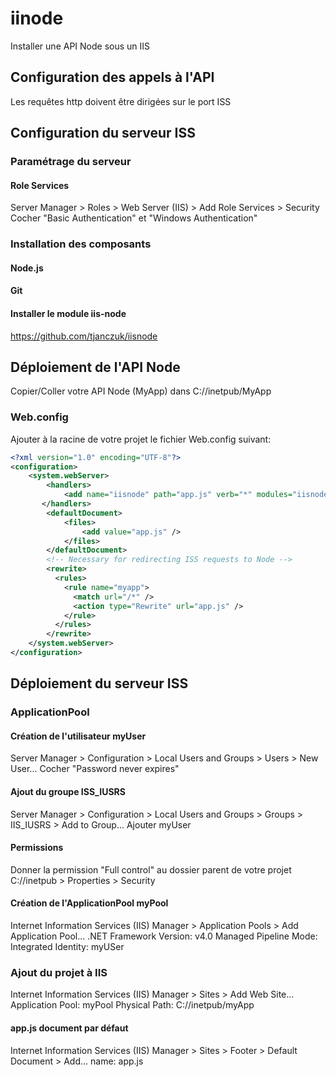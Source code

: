 # iinode
Installer une API Node sous un IIS

## Configuration des appels à l'API
Les requêtes http doivent être dirigées sur le port ISS

## Configuration du serveur ISS
### Paramétrage du serveur
#### Role Services
Server Manager > Roles > Web Server (IIS) > Add Role Services > Security
Cocher "Basic Authentication" et "Windows Authentication"

### Installation des composants
#### Node.js
#### Git
#### Installer le module iis-node
https://github.com/tjanczuk/iisnode

## Déploiement de l'API Node
Copier/Coller votre API Node (MyApp) dans C://inetpub/MyApp
### Web.config
Ajouter à la racine de votre projet le fichier Web.config suivant: 
```xml
<?xml version="1.0" encoding="UTF-8"?>
<configuration>
    <system.webServer>
		<handlers>
            <add name="iisnode" path="app.js" verb="*" modules="iisnode" />
	   </handlers>
        <defaultDocument>
            <files>
                <add value="app.js" />
            </files>
        </defaultDocument>
		<!-- Necessary for redirecting ISS requests to Node -->
        <rewrite>
		  <rules>
			<rule name="myapp">
			  <match url="/*" />
			  <action type="Rewrite" url="app.js" />
			</rule>
		  </rules>
		</rewrite>
    </system.webServer>
</configuration>
```

## Déploiement du serveur ISS
### ApplicationPool
#### Création de l'utilisateur myUser
Server Manager > Configuration > Local Users and Groups > Users > New User...
Cocher "Password never expires"

#### Ajout du groupe ISS_IUSRS
Server Manager > Configuration > Local Users and Groups > Groups > IIS_IUSRS > Add to Group...
Ajouter myUser

#### Permissions
Donner la permission "Full control" au dossier parent de votre projet
C://inetpub > Properties > Security 

#### Création de l'ApplicationPool myPool
Internet Information Services (IIS) Manager > Application Pools > Add Application Pool...
.NET Framework Version: v4.0
Managed Pipeline Mode: Integrated
Identity: myUSer

### Ajout du projet à IIS
Internet Information Services (IIS) Manager > Sites > Add Web Site...
Application Pool: myPool
Physical Path: C://inetpub/myApp

#### app.js document par défaut
Internet Information Services (IIS) Manager > Sites > Footer > Default Document > Add...
name: app.js